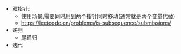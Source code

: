 #### 
- 双指针:
  - 使用场景,需要同时用到两个指针同时移动(通常就是两个变量代替)
  - https://leetcode.cn/problems/is-subsequence/submissions/
- 递归
  - 尾递归
- 迭代